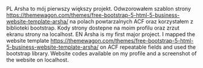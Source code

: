PL
Arsha to mój pierwszy większy projekt.
Odwzorowałem szablon strony https://themewagon.com/themes/free-bootstrap-5-html-5-business-website-template-arsha/ na polach powtarzalnych ACF oraz korzystałem z biblioteki bootstrap. Kody strony dostepne na moim profilu oraz zrzut ekranu strony na localhost.
EN
Arsha is my first major project.
I mapped the website template https://themewagon.com/themes/free-bootstrap-5-html-5-business-website-template-arsha/ on ACF repeatable fields and used the bootstrap library. Website codes available on my profile and a screenshot of the website on localhost.
